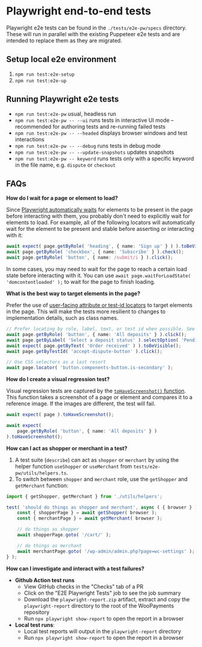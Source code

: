 # Playwright end-to-end tests

Playwright e2e tests can be found in the `./tests/e2e-pw/specs` directory. These will run in parallel with the existing Puppeteer e2e tests and are intended to replace them as they are migrated.

## Setup local e2e environment

1. `npm run test:e2e-setup`
1. `npm run test:e2e-up`

## Running Playwright e2e tests

-   `npm run test:e2e-pw` usual, headless run
-   `npm run test:e2e-pw -- --ui` runs tests in interactive UI mode – recommended for authoring tests and re-running failed tests
-   `npm run test:e2e-pw -- --headed` displays browser windows and test interactions
-   `npm run test:e2e-pw -- --debug` runs tests in debug mode
-   `npm run test:e2e-pw -- --update-snapshots` updates snapshots
-   `npm run test:e2e-pw -- keyword` runs tests only with a specific keyword in the file name, e.g. `dispute` or `checkout`

## FAQs

**How do I wait for a page or element to load?**

Since [Playwright automatically waits](https://playwright.dev/docs/actionability) for elements to be present in the page before interacting with them, you probably don't need to explicitly wait for elements to load. For example, all of the following locators will automatically wait for the element to be present and stable before asserting or interacting with it:

```ts
await expect( page.getByRole( 'heading', { name: 'Sign up' } ) ).toBeVisible();
await page.getByRole( 'checkbox', { name: 'Subscribe' } ).check();
await page.getByRole( 'button', { name: /submit/i } ).click();
```

In some cases, you may need to wait for the page to reach a certain load state before interacting with it. You can use `await page.waitForLoadState( 'domcontentloaded' );` to wait for the page to finish loading.

**What is the best way to target elements in the page?**

Prefer the use of [user-facing attribute or test-id locators](https://playwright.dev/docs/locators#locating-elements) to target elements in the page. This will make the tests more resilient to changes to implementation details, such as class names.

```ts
// Prefer locating by role, label, text, or test id when possible. See https://playwright.dev/docs/locators
await page.getByRole( 'button', { name: 'All deposits' } ).click();
await page.getByLabel( 'Select a deposit status' ).selectOption( 'Pending' );
await expect( page.getByText( 'Order received' ) ).toBeVisible();
await page.getByTestId( 'accept-dispute-button' ).click();

// Use CSS selectors as a last resort
await page.locator( 'button.components-button.is-secondary' );
```

**How do I create a visual regression test?**

Visual regression tests are captured by the [`toHaveScreenshot()` function](https://playwright.dev/docs/api/class-pageassertions#page-assertions-to-have-screenshot-2). This function takes a screenshot of a page or element and compares it to a reference image. If the images are different, the test will fail.

```ts
await expect( page ).toHaveScreenshot();

await expect(
	page.getByRole( 'button', { name: 'All deposits' } )
).toHaveScreenshot();
```

**How can I act as shopper or merchant in a test?**

1. A test suite (`describe`) can act as `shopper` or `merchant` by using the helper function `useShopper` or `useMerchant` from `tests/e2e-pw/utils/helpers.ts`.
2. To switch between `shopper` and `merchant` role, use the `getShopper` and `getMerchant` function:

```ts
import { getShopper, getMerchant } from './utils/helpers';

test( 'should do things as shopper and merchant', async ( { browser } ) => {
	const { shopperPage } = await getShopper( browser );
	const { merchantPage } = await getMerchant( browser );

	// do things as shopper
	await shopperPage.goto( '/cart/' );

	// do things as merchant
	await merchantPage.goto( '/wp-admin/admin.php?page=wc-settings' );
} );
```

**How can I investigate and interact with a test failures?**

-   **Github Action test runs**
    -   View GitHub checks in the "Checks" tab of a PR
    -   Click on the "E2E Playwright Tests" job to see the job summary
    -   Download the `playwright-report.zip` artifact, extract and copy the `playwright-report` directory to the root of the WooPayments repository
    -   Run `npx playwright show-report` to open the report in a browser
-   **Local test runs**:
    -   Local test reports will output in the `playwright-report` directory
    -   Run `npx playwright show-report` to open the report in a browser
